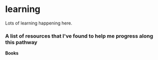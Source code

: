 # learning
Lots of learning happening here.

<h3>A list of resources that I've found to help me progress along this pathway</h3>

<b>Books</b>


